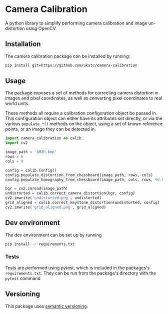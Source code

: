 # Camera Calibration

A python library to simplify performing camera calibration and image un-distortion using OpenCV.

## Installation

The camera calibration package can be installed by running:
```bash
pip install git+https://github.com/ukatc/camera-calibration
```

## Usage

The package exposes a set of methods for correcting camera distortion in images and pixel
coordinates, as well as converting pixel coordinates to real world units.

These methods all require a calibration configuration object be passed in.
This configuration object can either have its attributes set directly, or via the various
`populate_*()` methods on the object, using a set of known reference points, or an image they can be
detected in.

```python
import camera_calibration as calib
import cv2

image_path = '002h.bmp'
rows = 6
cols = 8

config = calib.Config()
config.populate_distortion_from_chessboard(image_path, rows, cols)
config.populate_homography_from_chessboard(image_path, cols, rows, 90.06, 64.45)

bgr = cv2.imread(image_path)
undistorted = calib.correct_camera_distortion(bgr, config)
cv2.imwrite('undistorted.png', undistorted)
grid_aligned = calib.correct_keystone_distortion(undistorted, config)
cv2.imwrite('grid_aligned.png', grid_aligned)
```

## Dev environment

The dev environment can be set up by running
```bash
pip install -r requirements.txt
```

### Tests

Tests are performed using pytest, which is included in the packages's `requirements.txt`.
They can be run from the package's directory with the `pytest` command

## Versioning

This package uses [semantic versioning](https://semver.org/).
